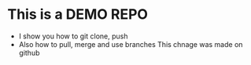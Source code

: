 # This is a DEMO REPO

- I show you how to git clone, push
- Also how to pull, merge and use branches
This chnage was made on github
